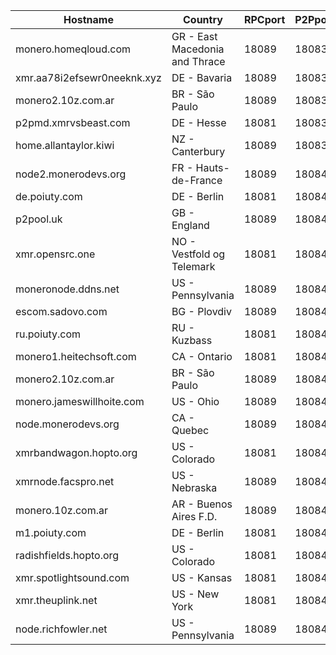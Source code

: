 Hostname | Country | RPCport | P2Pport
--- | --- | --- | ---
monero.homeqloud.com | GR - East Macedonia and Thrace | 18089 | 18083
xmr.aa78i2efsewr0neeknk.xyz | DE - Bavaria | 18089 | 18083
monero2.10z.com.ar | BR - São Paulo | 18089 | 18083
p2pmd.xmrvsbeast.com | DE - Hesse | 18081 | 18083
home.allantaylor.kiwi | NZ - Canterbury | 18089 | 18083
node2.monerodevs.org | FR - Hauts-de-France | 18089 | 18084
de.poiuty.com | DE - Berlin | 18081 | 18084
p2pool.uk | GB - England | 18089 | 18084
xmr.opensrc.one | NO - Vestfold og Telemark | 18081 | 18084
moneronode.ddns.net | US - Pennsylvania | 18089 | 18084
escom.sadovo.com | BG - Plovdiv | 18089 | 18084
ru.poiuty.com | RU - Kuzbass | 18081 | 18084
monero1.heitechsoft.com | CA - Ontario | 18081 | 18084
monero2.10z.com.ar | BR - São Paulo | 18089 | 18084
monero.jameswillhoite.com | US - Ohio | 18089 | 18084
node.monerodevs.org | CA - Quebec | 18089 | 18084
xmrbandwagon.hopto.org | US - Colorado | 18081 | 18084
xmrnode.facspro.net | US - Nebraska | 18089 | 18084
monero.10z.com.ar | AR - Buenos Aires F.D. | 18089 | 18084
m1.poiuty.com | DE - Berlin | 18081 | 18084
radishfields.hopto.org | US - Colorado | 18081 | 18084
xmr.spotlightsound.com | US - Kansas | 18081 | 18084
xmr.theuplink.net | US - New York | 18081 | 18084
node.richfowler.net | US - Pennsylvania | 18089 | 18084
